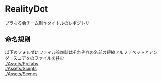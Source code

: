 # RealityDot
プラなろ会チーム制作タイトルのレポジトリ

## 命名規則
以下のフォルダにファイル追加時はそれぞれの名前の短縮アルファベットとアンダースコアをのファイルを挟む<br>
[./Assets/Prefabs](https://github.com/pOwwOq/RealityDot/tree/master/Assets/Prefabs)<br>
[./Assets/Scripts](https://github.com/pOwwOq/RealityDot/tree/master/Assets/Scripts)<br>
[./Assets/Scenes](https://github.com/pOwwOq/RealityDot/tree/master/Assets/Scenes)<br>
